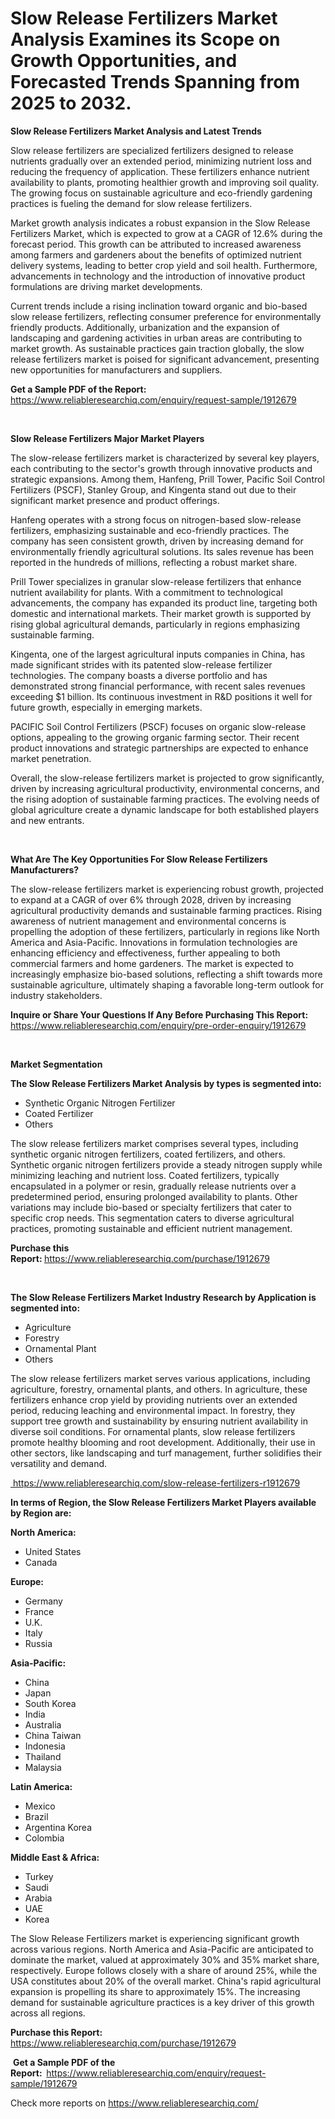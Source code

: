 <p><h1>Slow Release Fertilizers Market Analysis Examines its Scope on Growth Opportunities, and Forecasted Trends Spanning from 2025 to 2032.</h1></p><p><strong>Slow Release Fertilizers Market Analysis and Latest Trends</strong></p>
<p><p>Slow release fertilizers are specialized fertilizers designed to release nutrients gradually over an extended period, minimizing nutrient loss and reducing the frequency of application. These fertilizers enhance nutrient availability to plants, promoting healthier growth and improving soil quality. The growing focus on sustainable agriculture and eco-friendly gardening practices is fueling the demand for slow release fertilizers.</p><p>Market growth analysis indicates a robust expansion in the Slow Release Fertilizers Market, which is expected to grow at a CAGR of 12.6% during the forecast period. This growth can be attributed to increased awareness among farmers and gardeners about the benefits of optimized nutrient delivery systems, leading to better crop yield and soil health. Furthermore, advancements in technology and the introduction of innovative product formulations are driving market developments.</p><p>Current trends include a rising inclination toward organic and bio-based slow release fertilizers, reflecting consumer preference for environmentally friendly products. Additionally, urbanization and the expansion of landscaping and gardening activities in urban areas are contributing to market growth. As sustainable practices gain traction globally, the slow release fertilizers market is poised for significant advancement, presenting new opportunities for manufacturers and suppliers.</p></p>
<p><strong>Get a Sample PDF of the Report:&nbsp;</strong> <a href="https://www.reliableresearchiq.com/enquiry/request-sample/1912679?utm_campaign=2449&utm_medium=2&utm_source=Github&utm_content=ia&utm_term=01042025&utm_id=slow-release-fertilizers">https://www.reliableresearchiq.com/enquiry/request-sample/1912679</a></p>
<p>&nbsp;</p>
<p><strong>Slow Release Fertilizers Major Market Players</strong></p>
<p><p>The slow-release fertilizers market is characterized by several key players, each contributing to the sector's growth through innovative products and strategic expansions. Among them, Hanfeng, Prill Tower, Pacific Soil Control Fertilizers (PSCF), Stanley Group, and Kingenta stand out due to their significant market presence and product offerings.</p><p>Hanfeng operates with a strong focus on nitrogen-based slow-release fertilizers, emphasizing sustainable and eco-friendly practices. The company has seen consistent growth, driven by increasing demand for environmentally friendly agricultural solutions. Its sales revenue has been reported in the hundreds of millions, reflecting a robust market share.</p><p>Prill Tower specializes in granular slow-release fertilizers that enhance nutrient availability for plants. With a commitment to technological advancements, the company has expanded its product line, targeting both domestic and international markets. Their market growth is supported by rising global agricultural demands, particularly in regions emphasizing sustainable farming.</p><p>Kingenta, one of the largest agricultural inputs companies in China, has made significant strides with its patented slow-release fertilizer technologies. The company boasts a diverse portfolio and has demonstrated strong financial performance, with recent sales revenues exceeding $1 billion. Its continuous investment in R&D positions it well for future growth, especially in emerging markets.</p><p>PACIFIC Soil Control Fertilizers (PSCF) focuses on organic slow-release options, appealing to the growing organic farming sector. Their recent product innovations and strategic partnerships are expected to enhance market penetration.</p><p>Overall, the slow-release fertilizers market is projected to grow significantly, driven by increasing agricultural productivity, environmental concerns, and the rising adoption of sustainable farming practices. The evolving needs of global agriculture create a dynamic landscape for both established players and new entrants.</p></p>
<p>&nbsp;</p>
<p><strong>What Are The Key Opportunities For Slow Release Fertilizers Manufacturers?</strong></p>
<p><p>The slow-release fertilizers market is experiencing robust growth, projected to expand at a CAGR of over 6% through 2028, driven by increasing agricultural productivity demands and sustainable farming practices. Rising awareness of nutrient management and environmental concerns is propelling the adoption of these fertilizers, particularly in regions like North America and Asia-Pacific. Innovations in formulation technologies are enhancing efficiency and effectiveness, further appealing to both commercial farmers and home gardeners. The market is expected to increasingly emphasize bio-based solutions, reflecting a shift towards more sustainable agriculture, ultimately shaping a favorable long-term outlook for industry stakeholders.</p></p>
<p><strong>Inquire or Share Your Questions If Any Before Purchasing This Report:</strong> <a href="https://www.reliableresearchiq.com/enquiry/pre-order-enquiry/1912679?utm_campaign=2449&utm_medium=2&utm_source=Github&utm_content=ia&utm_term=01042025&utm_id=slow-release-fertilizers">https://www.reliableresearchiq.com/enquiry/pre-order-enquiry/1912679</a></p>
<p>&nbsp;</p>
<p><strong>Market Segmentation</strong></p>
<p><strong>The Slow Release Fertilizers Market Analysis by types is segmented into:</strong></p>
<p><ul><li>Synthetic Organic Nitrogen Fertilizer</li><li>Coated Fertilizer</li><li>Others</li></ul></p>
<p><p>The slow release fertilizers market comprises several types, including synthetic organic nitrogen fertilizers, coated fertilizers, and others. Synthetic organic nitrogen fertilizers provide a steady nitrogen supply while minimizing leaching and nutrient loss. Coated fertilizers, typically encapsulated in a polymer or resin, gradually release nutrients over a predetermined period, ensuring prolonged availability to plants. Other variations may include bio-based or specialty fertilizers that cater to specific crop needs. This segmentation caters to diverse agricultural practices, promoting sustainable and efficient nutrient management.</p></p>
<p><strong>Purchase this Report:&nbsp;</strong><a href="https://www.reliableresearchiq.com/purchase/1912679?utm_campaign=2449&utm_medium=2&utm_source=Github&utm_content=ia&utm_term=01042025&utm_id=slow-release-fertilizers">https://www.reliableresearchiq.com/purchase/1912679</a></p>
<p>&nbsp;</p>
<p><strong>The Slow Release Fertilizers Market Industry Research by Application is segmented into:</strong></p>
<p><ul><li>Agriculture</li><li>Forestry</li><li>Ornamental Plant</li><li>Others</li></ul></p>
<p><p>The slow release fertilizers market serves various applications, including agriculture, forestry, ornamental plants, and others. In agriculture, these fertilizers enhance crop yield by providing nutrients over an extended period, reducing leaching and environmental impact. In forestry, they support tree growth and sustainability by ensuring nutrient availability in diverse soil conditions. For ornamental plants, slow release fertilizers promote healthy blooming and root development. Additionally, their use in other sectors, like landscaping and turf management, further solidifies their versatility and demand.</p></p>
<p><a href="https://www.reliableresearchiq.com/slow-release-fertilizers-r1912679?utm_campaign=2449&utm_medium=2&utm_source=Github&utm_content=ia&utm_term=01042025&utm_id=slow-release-fertilizers">&nbsp;https://www.reliableresearchiq.com/slow-release-fertilizers-r1912679</a></p>
<p><strong>In terms of Region, the Slow Release Fertilizers Market Players available by Region are:</strong></p>
<p>
    <p> <strong> North America: </strong>
        <ul>
            <li>United States</li>
            <li>Canada</li>
        </ul>
        </p> 
    <p> <strong> Europe: </strong>
        <ul>
            <li>Germany</li>
            <li>France</li>
            <li>U.K.</li>
            <li>Italy</li>
            <li>Russia</li>
        </ul>
        </p> 
    <p> <strong> Asia-Pacific: </strong>
        <ul>
            <li>China</li>
            <li>Japan</li>
            <li>South Korea</li>
            <li>India</li>
            <li>Australia</li>
            <li>China Taiwan</li>
            <li>Indonesia</li>
            <li>Thailand</li>
            <li>Malaysia</li>
        </ul>
        </p> 
    <p> <strong> Latin America: </strong>
        <ul>
            <li>Mexico</li>
            <li>Brazil</li>
            <li>Argentina Korea</li>
            <li>Colombia</li>
        </ul>
        </p> 
    <p> <strong> Middle East & Africa: </strong>
        <ul>
            <li>Turkey</li>
            <li>Saudi</li>
            <li>Arabia</li>
            <li>UAE</li>
            <li>Korea</li>
        </ul>
    </p>
    </p>
<p><p>The Slow Release Fertilizers market is experiencing significant growth across various regions. North America and Asia-Pacific are anticipated to dominate the market, valued at approximately 30% and 35% market share, respectively. Europe follows closely with a share of around 25%, while the USA constitutes about 20% of the overall market. China's rapid agricultural expansion is propelling its share to approximately 15%. The increasing demand for sustainable agriculture practices is a key driver of this growth across all regions.</p></p>
<p><strong>Purchase this Report: </strong><a href="https://www.reliableresearchiq.com/purchase/1912679?utm_campaign=2449&utm_medium=2&utm_source=Github&utm_content=ia&utm_term=01042025&utm_id=slow-release-fertilizers">https://www.reliableresearchiq.com/purchase/1912679</a></p>
<p>&nbsp;<strong>Get a Sample PDF of the Report:&nbsp;&nbsp;</strong><a href="https://www.reliableresearchiq.com/enquiry/request-sample/1912679?utm_campaign=2449&utm_medium=2&utm_source=Github&utm_content=ia&utm_term=01042025&utm_id=slow-release-fertilizers">https://www.reliableresearchiq.com/enquiry/request-sample/1912679</a></p>
<p><strong></strong></p>
<p>Check more reports on <a href="https://www.reliableresearchiq.com/?utm_campaign=2449&utm_medium=2&utm_source=Github&utm_content=ia&utm_term=01042025&utm_id=slow-release-fertilizers">https://www.reliableresearchiq.com/</a></p>